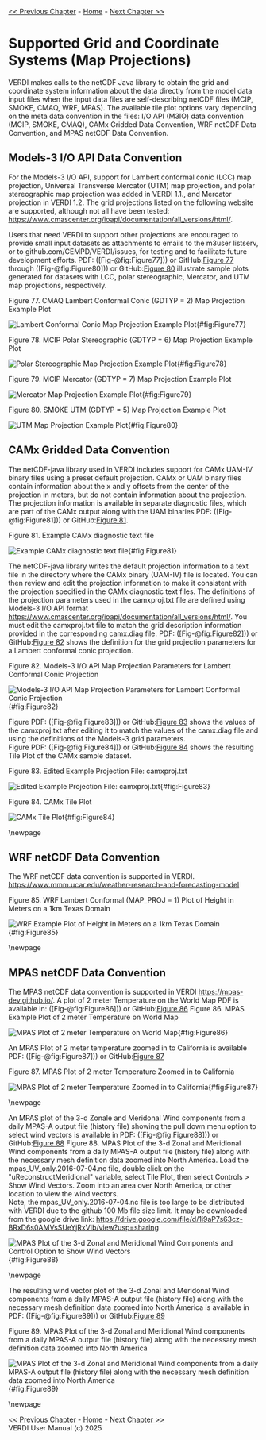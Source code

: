 <!-- BEGIN COMMENT -->
  
[<< Previous Chapter](VERDI_ch11.md) - [Home](README.md) - [Next Chapter >>](VERDI_ch13.md)

<!-- END COMMENT -->

Supported Grid and Coordinate Systems (Map Projections)
======================================

VERDI makes calls to the netCDF Java library to obtain the grid and coordinate system information about the data directly from the model data input files when the input data files are self-describing netCDF files (MCIP, SMOKE, CMAQ, WRF, MPAS). The available tile plot options vary depending on the meta data convention in the files: I/O API (M3IO) data convention (MCIP, SMOKE, CMAQ), CAMx Gridded Data Convention, WRF netCDF Data Convention, and MPAS netCDF Data Convention. 

Models-3 I/O API Data Convention
----------------------

For the Models-3 I/O API, support for Lambert conformal conic (LCC) map projection, Universal Transverse Mercator (UTM) map projection, and polar stereographic map projection was added in VERDI 1.1., and Mercator projection in VERDI 1.2. The grid projections listed on the following website are supported, although not all have been tested: 
https://www.cmascenter.org/ioapi/documentation/all_versions/html/.

Users that need VERDI to support other projections are encouraged to provide small input datasets as attachments to emails to the m3user listserv, or to github.com/CEMPD/VERDI/issues, for testing and to facilitate future development efforts. PDF: ([Fig-@fig:Figure77])) or GitHub:[Figure 77](#Figure77) through ([Fig-@fig:Figure80])) or GitHub:[Figure 80](#Figure80) illustrate sample plots generated for datasets with LCC, polar stereographic, Mercator, and UTM map projections, respectively.

Figure 77. CMAQ Lambert Conformal Conic (GDTYP = 2) Map Projection Example Plot<br>

![Lambert Conformal Conic Map Projection Example Plot](./media/image077.png){#fig:Figure77}


Figure 78. MCIP Polar Stereographic (GDTYP = 6) Map Projection Example Plot<br>

![Polar Stereographic Map Projection Example Plot](./media/image078.png){#fig:Figure78}


Figure 79. MCIP Mercator (GDTYP = 7) Map Projection Example Plot<br>

![Mercator Map Projection Example Plot](./media/image079.png){#fig:Figure79}


Figure 80. SMOKE UTM (GDTYP = 5) Map Projection Example Plot<br>

![UTM Map Projection Example Plot](./media/image080.png){#fig:Figure80}


CAMx Gridded Data Convention
--------------------------

The netCDF-java library used in VERDI includes support for CAMx UAM-IV binary files using a preset default projection. CAMx or UAM binary files contain information about the x and y offsets from the center of the projection in meters, but do not contain information about the projection. The projection information is available in separate diagnostic files, which are part of the CAMx output along with the UAM binaries PDF: ([Fig-@fig:Figure81])) or GitHub:[Figure 81](#Figure81).


Figure 81. Example CAMx diagnostic text file<br>

![Example CAMx diagnostic text file](./media/image081.png){#fig:Figure81}


The netCDF-java library writes the default projection information to a text file in the directory where the CAMx binary (UAM-IV) file is located. You can then review and edit the projection information to make it consistent with the projection specified in the CAMx diagnostic text files. The definitions of the projection parameters used in the camxproj.txt file are defined using Models-3 I/O API format https://www.cmascenter.org/ioapi/documentation/all_versions/html/. You must edit the camxproj.txt file to match the grid description information provided in the corresponding camx.diag file.  PDF: ([Fig-@fig:Figure82])) or GitHub:[Figure 82](#Figure82) shows the definition for the grid projection parameters for a Lambert conformal conic projection.


Figure 82. Models-3 I/O API Map Projection Parameters for Lambert Conformal Conic Projection<br>

![Models-3 I/O API Map Projection Parameters for Lambert Conformal Conic Projection](./media/image082.png){#fig:Figure82}

Figure PDF: ([Fig-@fig:Figure83])) or GitHub:[Figure 83](#Figure83) shows the values of the camxproj.txt after editing it to match the values of the camx.diag file and using the definitions of the Models-3 grid parameters.   
Figure PDF: ([Fig-@fig:Figure84])) or GitHub:[Figure 84](#Figure84)  shows the resulting Tile Plot of the CAMx sample dataset.

Figure 83. Edited Example Projection File: camxproj.txt<br>

![Edited Example Projection File: camxproj.txt](./media/image083.png){#fig:Figure83}

Figure 84. CAMx Tile Plot<br>

![CAMx Tile Plot](./media/image084.png){#fig:Figure84}

\newpage

WRF netCDF Data Convention
-------------------------
The WRF netCDF data convention is supported in VERDI. https://www.mmm.ucar.edu/weather-research-and-forecasting-model

Figure 85. WRF Lambert Conformal (MAP_PROJ = 1) Plot of Height in Meters on a 1km Texas Domain<br>

![WRF Example Plot of Height in Meters on a 1km Texas Domain](./media/image104.png){#fig:Figure85}

\newpage

MPAS netCDF Data Convention
--------------------------
The MPAS netCDF data convention is supported in VERDI https://mpas-dev.github.io/.
A plot of 2 meter Temperature on the World Map PDF is available in: ([Fig-@fig:Figure86])) or GitHub:[Figure 86](#Figure86)
Figure 86. MPAS Example Plot of 2 meter Temperature on World Map<br>

![MPAS Plot of 2 meter Temperature on World Map](./media/image105.png){#fig:Figure86}

An MPAS Plot of 2 meter temperature zoomed in to California is available PDF: ([Fig-@fig:Figure87])) or GitHub:[Figure 87](#Figure87)

Figure 87. MPAS Plot of 2 meter Temperature Zoomed in to California<br>

![MPAS Plot of 2 meter Temperature Zoomed in to California](./media/image106.png){#fig:Figure87}

\newpage

An MPAS plot of the 3-d Zonale and Meridonal Wind components from a daily MPAS-A output file (history file) showing the pull down menu option to select wind vectors is available in PDF: ([Fig-@fig:Figure88])) or GitHub:[Figure 88](#Figure88)
Figure 88. MPAS Plot of the 3-d Zonal and Meridional Wind components from a daily MPAS-A output file (history file) along with the necessary mesh definition data zoomed into North America. Load the mpas_UV_only.2016-07-04.nc file, double click on the "uReconstructMeridional" variable, select Tile Plot, then select Controls > Show Wind Vectors. Zoom into an area over North America, or other location to view the wind vectors.<br>
Note, the mpas_UV_only.2016-07-04.nc file is too large to be distributed with VERDI due to the github 100 Mb file size limit. It may be downloaded from the google drive link: https://drive.google.com/file/d/1i9aP7s63cz-BRxD6s0AMVsSUeYjRxVIb/view?usp=sharing<br>

![MPAS Plot of the 3-d Zonal and Meridional Wind Components and Control Option to Show Wind Vectors](./media/image107.png){#fig:Figure88}

\newpage

The resulting wind vector plot of the 3-d Zonal and Meridonal Wind components from a daily MPAS-A output file (history file) along with the necessary mesh definition data zoomed into North America is available in PDF: ([Fig-@fig:Figure89])) or GitHub:[Figure 89](#Figure89)

Figure 89. MPAS Plot of the 3-d Zonal and Meridional Wind components from a daily MPAS-A output file (history file) along with the necessary mesh definition data zoomed into North America<br>

![MPAS Plot of the 3-d Zonal and Meridional Wind components from a daily MPAS-A output file (history file) along with the necessary mesh definition data zoomed into North America](./media/image108.png){#fig:Figure89}

\newpage




<!-- BEGIN COMMENT -->

[<< Previous Chapter](VERDI_ch11.md) - [Home](README.md) - [Next Chapter >>](VERDI_ch13.md)<br>
VERDI User Manual (c) 2025<br>

<!-- END COMMENT -->

